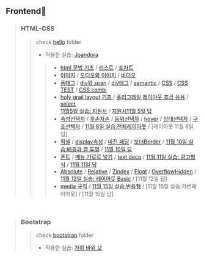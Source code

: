 ## Frontend🌸
> ### HTML-CSS 
>> check [hello](https://github.com/praybe/HTML-CSS-Bootstrap/tree/main/hello) folder 
>> 
>> * 적용한 실습:  [Joandora](https://github.com/praybe/Project1_Joandora.git) 
>>> * [html 문법 기초](https://github.com/praybe/HTML-CSS-Bootstrap/blob/main/hello/nov2_hello.html)  / [리스트](https://github.com/praybe/HTML-CSS-Bootstrap/blob/main/hello/nov2_hello2.html) / [표차트](https://github.com/praybe/HTML-CSS-Bootstrap/blob/main/hello/nov2_hello3.html) 
>>> * [이미지](https://github.com/praybe/HTML-CSS-Bootstrap/blob/main/hello/nov3_3_3img.html) / [오디오와 이미지](https://github.com/praybe/HTML-CSS-Bootstrap/blob/main/hello/nov3_3_5audio_img.html) / [비디오](https://github.com/praybe/HTML-CSS-Bootstrap/blob/main/hello/nov3_4_1video.html) 
>>> * [폼태그](https://github.com/praybe/HTML-CSS-Bootstrap/blob/main/hello/nov4_4_2FormTag.html) / [div와 span](https://github.com/praybe/HTML-CSS-Bootstrap/blob/main/hello/nov4_4_3div_span.html) / [div태그](https://github.com/praybe/HTML-CSS-Bootstrap/blob/main/hello/nov4_5_1divtagTEST.html)  / [semantic](https://github.com/praybe/HTML-CSS-Bootstrap/blob/main/hello/nov4_5_2semantic.html) / [CSS](https://github.com/praybe/HTML-CSS-Bootstrap/blob/main/hello/nov4_6_1CSS.html) / [CSS TEST](https://github.com/praybe/HTML-CSS-Bootstrap/blob/main/hello/nov4_6_2CSStest.html)  / [CSS combi](https://github.com/praybe/HTML-CSS-Bootstrap/blob/main/hello/nov5_6_4CSScombi.html)
>>> * [holy grail layout 기초
](https://github.com/praybe/HTML-CSS-Bootstrap/blob/main/hello/nov5_7_1%ED%99%80%EB%A6%AC%EA%B7%B8%EB%A0%88%EC%9D%BC.html) / [홀리그레일 레이아웃 조금 응용](https://github.com/praybe/HTML-CSS-Bootstrap/blob/main/hello/nov5_7_2id_class2.md) / [select](https://github.com/praybe/HTML-CSS-Bootstrap/blob/main/hello/nov5_7_3select.html) <br/>
     [11월5일 실습: 지원서](https://github.com/praybe/HTML-CSS-Bootstrap/blob/main/hello/nov5_99%EC%A7%80%EC%9B%90%EC%84%9C.html) / [지원서11월 5일 답](https://github.com/praybe/HTML-CSS-Bootstrap/blob/main/hello/nov5_999%EB%8B%B5.html)
>>> * [속성선택자](https://github.com/praybe/HTML-CSS-Bootstrap/blob/main/hello/nov8_7_3%EC%86%8D%EC%84%B1%EC%84%A0%ED%83%9D%EC%9E%90.html) / [후손자손](https://github.com/praybe/HTML-CSS-Bootstrap/blob/main/hello/nov8_7_4%ED%9B%84%EC%86%90%EC%9E%90%EC%86%90.html) / [동위선택자](https://github.com/praybe/HTML-CSS-Bootstrap/blob/main/hello/nov8_7_5%EB%8F%99%EC%9C%84%EC%84%A0%ED%83%9D%EC%9E%90.html)  / [hover](https://github.com/praybe/HTML-CSS-Bootstrap/blob/main/hello/nov8_8_1hover.html) / [상태선택자](https://github.com/praybe/HTML-CSS-Bootstrap/blob/main/hello/nov8_8_2%EC%83%81%ED%83%9C%EC%84%A0%ED%83%9D%EC%9E%90.html)  / [구조선택자](https://github.com/praybe/HTML-CSS-Bootstrap/blob/main/hello/nov8_8_3%EA%B5%AC%EC%A1%B0%EC%84%A0%ED%83%9D%EC%9E%90.html) / [11월 8일 실습:전체레이아웃](https://github.com/praybe/HTML-CSS-Bootstrap/blob/main/hello/nov8_99%EC%A0%84%EC%B2%B4%EB%A0%88%EC%9D%B4%EC%95%84%EC%9B%83.html)  / [레이아웃 11월 8일 답]
>>> * [픽셀](https://github.com/praybe/HTML-CSS-Bootstrap/blob/main/hello/nov9_10_1%ED%94%BD%EC%85%80.html) / [display속성](https://github.com/praybe/HTML-CSS-Bootstrap/blob/main/hello/nov10_10_3display%EC%86%8D%EC%84%B1.html) / [마진 패딩](https://github.com/praybe/HTML-CSS-Bootstrap/blob/main/hello/nov10_11_1MarginPadding.html)  / [보더Border](https://github.com/praybe/HTML-CSS-Bootstrap/blob/main/hello/nov10_11_3Border.html) / [11월 10일 실습:배경과 글 투명](https://github.com/praybe/HTML-CSS-Bootstrap/blob/main/hello/nov10_99%EB%B0%B0%EA%B2%BD%EA%B3%BC%EA%B8%80%ED%88%AC%EB%AA%85.html)  / [11월 10일 답](https://github.com/praybe/HTML-CSS-Bootstrap/blob/main/hello/nov10_999%EB%8B%B5.html)
>>> * [폰트](https://github.com/praybe/HTML-CSS-Bootstrap/blob/main/hello/nov11_12_1Font.html) / [메뉴 가로로 넣기](https://github.com/praybe/HTML-CSS-Bootstrap/blob/main/hello/nov11_12_2Font.html) / [text deco](https://github.com/praybe/HTML-CSS-Bootstrap/blob/main/hello/nov11_12_3textdeco.html) / [11월 11일 실습: 광고형식](https://github.com/praybe/HTML-CSS-Bootstrap/blob/main/hello/nov11_99%EA%B4%91%EA%B3%A0%ED%98%95%EC%8B%9D.html)  / [11월 11일 답](https://github.com/praybe/HTML-CSS-Bootstrap/blob/main/hello/nov11_999%EB%8B%B5.html)
>>> * [Absolute](https://github.com/praybe/HTML-CSS-Bootstrap/blob/main/hello/nov12_12_4Absolute.html) / [Relative](https://github.com/praybe/HTML-CSS-Bootstrap/blob/main/hello/nov12_12_5Relative.html) / [Zindex](https://github.com/praybe/HTML-CSS-Bootstrap/blob/main/hello/nov12_12_6Zindex.html)  / [Float](https://github.com/praybe/HTML-CSS-Bootstrap/blob/main/hello/nov12_13_1Float.html) / [OverflowHidden](https://github.com/praybe/HTML-CSS-Bootstrap/blob/main/hello/nov12_13_2OverflowHidden.html) / [11월 12일 실습: 레이아웃 Basic](https://github.com/praybe/HTML-CSS-Bootstrap/blob/main/hello/nov12_99%20%EB%A0%88%EC%9D%B4%EC%95%84%EC%9B%83Basic.html)  / [11월 12일 답]
>>> * [media 규칙](https://github.com/praybe/HTML-CSS-Bootstrap/blob/main/hello/nov15_26_3media%EA%B7%9C%EC%B9%99.html) / [11월 15일 실습:반응형](https://github.com/praybe/HTML-CSS-Bootstrap/blob/main/hello/nov15_99%EB%B0%98%EC%9D%91%ED%98%95.html) / [11월 15일 실습:가변레이아웃] / [11월 15일 답]

<br/>

> ### Bootstrap
>> check [bootstrap](https://github.com/praybe/HTML-CSS-Bootstrap/tree/main/bootstrap) folder
>> 
>> * 적용한 실습:  [가위 바위 보](https://github.com/praybe/Project2_RSPgame.git) 
>> 
<br/>
